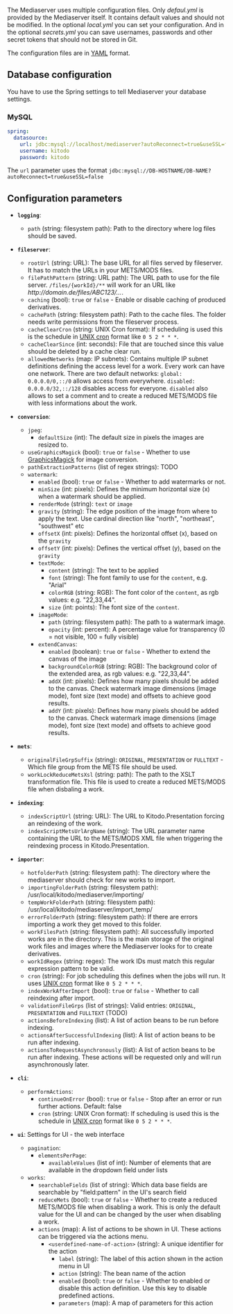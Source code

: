 The Mediaserver uses multiple configuration files. Only *defaul.yml* is provided by the Mediaserver itself. It contains default values and should not be modified. In the optional *local.yml* you can set your configuration. And in the optional *secrets.yml* you can save usernames, passwords and other secret tokens that should not be stored in Git.

The configuration files are in [YAML](https://en.wikipedia.org/wiki/YAML) format.

## Database configuration

You have to use the Spring settings to tell Mediaserver your database settings.

### MySQL

```yaml
spring:
  datasource:
    url: jdbc:mysql://localhost/mediaserver?autoReconnect=true&useSSL=false
    username: kitodo
    password: kitodo
```

The `url` parameter uses the format `jdbc:mysql://DB-HOSTNAME/DB-NAME?autoReconnect=true&useSSL=false`

## Configuration parameters

* **`logging`**:
  * `path` (string: filesystem path): Path to the directory where log files should be saved.
  
* **`fileserver`**:
  * `rootUrl` (string: URL): The base URL for all files served by fileserver. It has to match the URLs in your METS/MODS files.
  * `filePathPattern` (string: URL path): The URL path to use for the file server. `/files/{workId}/**` will work for an URL like *http://<span>d</span>omain.de/files/ABC123/...*.
  * `caching` (bool): `true` or `false` - Enable or disable caching of produced derivatives. 
  * `cachePath` (string: filesystem path): Path to the cache files. The folder needs write permissions from the fileserver process.
  * `cacheClearCron` (string: UNIX Cron format): If scheduling is used this is the schedule in [UNIX cron](https://en.wikipedia.org/wiki/Cron) format like `0 5 2 * * *`.
  * `cacheClearSince` (int: seconds): File that are touched since this value should be deleted by a cache clear run.
  * `allowedNetworks` (map: IP subnets): Contains multiple IP subnet definitions defining the access level for a work. Every work can have one network. There are two default networks: `global: 0.0.0.0/0,::/0` allows access from everywhere. `disabled: 0.0.0.0/32,::/128` disables access for everyone. `disabled` also allows to set a comment and to create a reduced METS/MODS file with less informations about the work.

* **`conversion`**:
  * `jpeg`:
    * `defaultSize` (int): The default size in pixels the images are resized to.
  * `useGraphicsMagick` (bool): `true` or `false` - Whether to use [GraphicsMagick](http://www.graphicsmagick.org/) for image conversion.
  * `pathExtractionPatterns` (list of regex strings): TODO
  * `watermark`:
    * `enabled` (bool): `true` or `false` - Whether to add watermarks or not.
    * `minSize` (int: pixels): Defines the minimum horizontal size (x) when a watermark should be applied.
    * `renderMode` (string): `text` or `image`
    * `gravity` (string): The edge position of the image from where to apply the text. Use cardinal direction like "north", "northeast", "southwest" etc  
    * `offsetX` (int: pixels): Defines the horizontal offset (x), based on the `gravity`
    * `offsetY` (int: pixels): Defines the vertical offset (y), based on the `gravity`
    * `textMode`:
      * `content` (string): The text to be applied
      * `font` (string): The font family to use for the `content`, e.g. "Arial"
      * `colorRGB` (string: RGB): The font color of the `content`, as rgb values: e.g. "22,33,44".
      * `size` (int: points): The font size of the `content`.      
    * `imageMode`:
      * `path` (string: filesystem path): The path to a watermark image.
      * `opacity` (int: percent): A percentage value for transparency (0 = not visible, 100 = fully visible)
    * `extendCanvas`:
      * `enabled` (boolean): `true` or `false` - Whether to extend the canvas of the image
      * `backgroundColorRGB` (string: RGB): The background color of the extended area, as rgb values: e.g. "22,33,44".
      * `addX` (int: pixels): Defines how many pixels should be added to the canvas. Check watermark image dimensions (image mode), font size (text mode) and offsets to achieve good results.  
      * `addY` (int: pixels): Defines how many pixels should be added to the canvas. Check watermark image dimensions (image mode), font size (text mode) and offsets to achieve good results.

* **`mets`**:
  * `originalFileGrpSuffix` (string): `ORIGINAL`, `PRESENTATION` or `FULLTEXT` - Which file group from the METS file should be used.
  * `workLockReduceMetsXsl` (string: path): The path to the XSLT transformation file. This file is used to create a reduced METS/MODS file when disbaling a work.

* **`indexing`**:
  * `indexScriptUrl` (string: URL): The URL to Kitodo.Presentation forcing an reindexing of the work.
  * `indexScriptMetsUrlArgName` (string): The URL parameter name containing the URL to the METS/MODS XML file when triggering the reindexing process in Kitodo.Presentation.

* **`importer`**:
  * `hotfolderPath` (string: filesystem path): The directory where the mediaserver should check for new works to import.
  * `importingFolderPath` (string: filesystem path): /usr/local/kitodo/mediaserver/importing/
  * `tempWorkFolderPath` (string: filesystem path): /usr/local/kitodo/mediaserver/import_temp/
  * `errorFolderPath` (string: filesystem path): If there are errors importing a work they get moved to this folder.
  * `workFilesPath` (string: filesystem path): All successfully imported works are in the directory. This is the main storage of the original work files and images where the Mediaserver looks for to create derivatives.
  * `workIdRegex` (string: regex): The work IDs must match this regular expression pattern to be valid.
  * `cron` (string): For job scheduling this defines when the jobs will run. It uses [UNIX cron](https://en.wikipedia.org/wiki/Cron) format like `0 5 2 * * *`.
  * `indexWorkAfterImport` (bool): `true` or `false` - Whether to call reindexing after import.
  * `validationFileGrps` (list of strings): Valid entries: `ORIGINAL`, `PRESENTATION` and `FULLTEXT` (TODO)
  * `actionsBeforeIndexing` (list): A list of action beans to be run before indexing.
  * `actionsAfterSuccessfulIndexing` (list): A list of action beans to be run after indexing.
  * `actionsToRequestAsynchronously` (list): A list of action beans to be run after indexing. These actions will be requested only and will run asynchronously later.

* **`cli`**:
  * `performActions`:
    * `continueOnError` (bool): `true` or `false` - Stop after an error or run further actions. Default: false
    * `cron` (string: UNIX Cron format): If scheduling is used this is the schedule in [UNIX cron](https://en.wikipedia.org/wiki/Cron) format like `0 5 2 * * *`.

* **`ui`**: Settings for UI - the web interface
  * `pagination`:
    * `elementsPerPage`:
      * `availableValues` (list of int): Number of elements that are available in the dropdown field under lists
  * `works`:
    * `searchableFields` (list of string): Which data base fields are searchable by "field:pattern" in the UI's search field
    * `reduceMets` (bool): `true` or `false` - Whether to create a reduced METS/MODS file when disabling a work. This is only the default value for the UI and can be changed by the user when disabling a work.
    * `actions` (map): A list of actions to be shown in UI. These actions can be triggered via the actions menu.
      * `<userdefined-name-of-action>` (string): A unique identifier for the action
        * `label` (string): The label of this action shown in the action menu in UI
        * `action` (string): The bean name of the action
        * `enabled` (bool): `true` or `false` - Whether to enabled or disable this action definition. Use this key to disable predefined actions.
        * `parameters` (map): A map of parameters for this action
